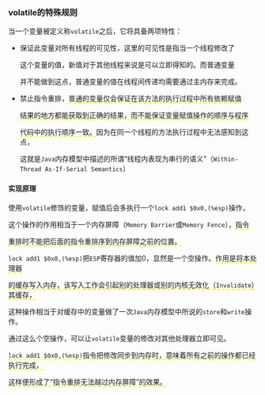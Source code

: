 ### volatile的特殊规则

当一个变量被定义称`volatile`之后，它将具备两项特性：

* 保证此变量对所有线程的可见性，这里的可见性是指当一个线程修改了

  这个变量的值，新值对于其他线程来说是可以立即得知的。而普通变量

  并不能做到这点，普通变量的值在线程间传递均需要通过主内存来完成。

* 禁止指令重排，<span style="border-bottom:2px dashed yellow;">普通的变量仅会保证在该方法的执行过程中所有依赖赋值</span>

  <span style="border-bottom:2px dashed yellow;">结果的地方都能获取到正确的结果，而不能保证变量赋值操作的顺序与程序</span>

  <span style="border-bottom:2px dashed yellow;">代码中的执行顺序一致。</span>因为在同一个线程的方法执行过程中无法感知到这点，

  这就是`Java`内存模型中描述的所谓“线程内表现为串行的语义”（`Within-Thread As-If-Serial Semantics`）



#### 实现原理

使用`volatile`修饰的变量，赋值后会多执行一个`lock add1 $0x0,(%esp)`操作，

这个操作的作用相当于一个内存屏障（`Memory Barrier`或`Memory Fence`），<span style="border-bottom:2px dashed yellow;">指令</span>

<span style="border-bottom:2px dashed yellow;">重排时不能把后面的指令重排序到内存屏障之前的位置。</span>

`lock add1 $0x0,(%esp)`把`ESP`寄存器的值加0，显然是一个空操作。<span style="border-bottom:2px dashed yellow;">作用是将本处理器</span>

<span style="border-bottom:2px dashed yellow;">的缓存写入内存，该写入工作会引起别的处理器或别的内核无效化（`Invalidate`）其缓存，</span>

这种操作相当于对缓存中的变量做了一次`Java`内存模型中所说的`store`和`write`操作。

通过这么个空操作，可以让`volatile`变量的修改对其他处理器立即可见。

<span style="border-bottom:2px dashed yellow;">`lock add1 $0x0,(%esp)`指令把修改同步到内存时，意味着所有之前的操作都已经执行完成，</span>

<span style="border-bottom:2px dashed yellow;">这样便形成了“指令重排无法越过内存屏障”的效果。</span>



